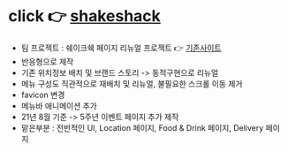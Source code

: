 # click 👉 <a href = "https://awesomeyelim.github.io/SHAKESHACK/" >shakeshack</a>
  - 팀 프로젝트 : 쉐이크쉑 페이지 리뉴얼 프로젝트 👉 <a href ="http://www.shakeshack.kr/">기존사이트</a>
  - 반응형으로 제작
  - 기존 위치정보 배치 및 브랜드 스토리 -> 동적구현으로 리뉴얼
  - 메뉴 구성도 직관적으로 재배치 및 리뉴얼, 불필요한 스크롤 이동 제거
  - favicon 변경
  - 메뉴바 애니메이션 추가
  - 21년 8월 기준 -> 5주년 이벤트 페이지 추가 제작
  - 맡은부분 : 전반적인 UI, Location 페이지, Food & Drink 페이지, Delivery 페이지 
